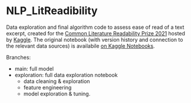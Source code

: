 # NLP_LitReadibility
Data exploration and final algorithm code to assess ease of read of a text excerpt, created for the [Common Literature Readability Prize 2021](https://www.kaggle.com/c/commonlitreadabilityprize) hosted by [Kaggle](https://kaggle.com). The original notebook (with version history and connection to the relevant data sources) is availabile [on Kaggle Notebooks](https://www.kaggle.com/ppjanka/2021-commonlitreadability).

Branches:
 - main: full model
 - exploration: full data exploration notebook
    - data cleaning & exploration
    - feature engineering
    - model exploration & tuning.
